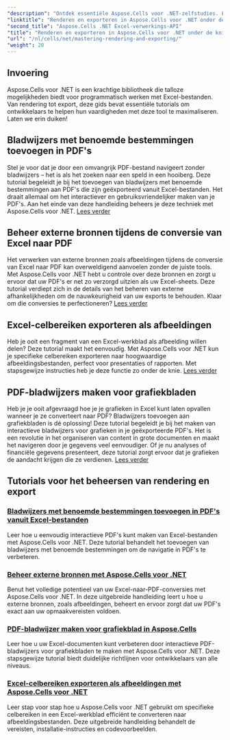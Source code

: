 ```yaml
---
"description": "Ontdek essentiële Aspose.Cells voor .NET-zelfstudies. Leer hoe u kunt renderen, exporteren, bronnen kunt beheren, bladwijzers kunt toevoegen en meer met onze gedetailleerde handleidingen."
"linktitle": "Renderen en exporteren in Aspose.Cells voor .NET onder de knie krijgen"
"second_title": "Aspose.Cells .NET Excel-verwerkings-API"
"title": "Renderen en exporteren in Aspose.Cells voor .NET onder de knie krijgen"
"url": "/nl/cells/net/mastering-rendering-and-exporting/"
"weight": 20
---
```


## Invoering

Aspose.Cells voor .NET is een krachtige bibliotheek die talloze mogelijkheden biedt voor programmatisch werken met Excel-bestanden. Van rendering tot export, deze gids bevat essentiële tutorials om ontwikkelaars te helpen hun vaardigheden met deze tool te maximaliseren. Laten we erin duiken!

## Bladwijzers met benoemde bestemmingen toevoegen in PDF's  
Stel je voor dat je door een omvangrijk PDF-bestand navigeert zonder bladwijzers – het is als het zoeken naar een speld in een hooiberg. Deze tutorial begeleidt je bij het toevoegen van bladwijzers met benoemde bestemmingen aan PDF's die zijn geëxporteerd vanuit Excel-bestanden. Het draait allemaal om het interactiever en gebruiksvriendelijker maken van je PDF's. Aan het einde van deze handleiding beheers je deze techniek met Aspose.Cells voor .NET. [Lees verder](./add-bookmarks-with-named-destinations/)

## Beheer externe bronnen tijdens de conversie van Excel naar PDF  
Het verwerken van externe bronnen zoals afbeeldingen tijdens de conversie van Excel naar PDF kan overweldigend aanvoelen zonder de juiste tools. Met Aspose.Cells voor .NET hebt u controle over deze bronnen en zorgt u ervoor dat uw PDF's er net zo verzorgd uitzien als uw Excel-sheets. Deze tutorial verdiept zich in de details van het beheren van externe afhankelijkheden om de nauwkeurigheid van uw exports te behouden. Klaar om die conversies te perfectioneren? [Lees verder](./control-external-resources/)

## Excel-celbereiken exporteren als afbeeldingen  
Heb je ooit een fragment van een Excel-werkblad als afbeelding willen delen? Deze tutorial maakt het eenvoudig. Met Aspose.Cells voor .NET kun je specifieke celbereiken exporteren naar hoogwaardige afbeeldingsbestanden, perfect voor presentaties of rapporten. Met stapsgewijze instructies heb je deze functie zo onder de knie. [Lees verder](./export-excel-cell-ranges-as-images/)

## PDF-bladwijzers maken voor grafiekbladen
Heb je je ooit afgevraagd hoe je je grafieken in Excel kunt laten opvallen wanneer je ze converteert naar PDF? Bladwijzers toevoegen aan grafiekbladen is dé oplossing! Deze tutorial begeleidt je bij het maken van interactieve bladwijzers voor grafieken in je geëxporteerde PDF's. Het is een revolutie in het organiseren van content in grote documenten en maakt het navigeren door je gegevens veel eenvoudiger. Of je nu analyses of financiële gegevens presenteert, deze tutorial zorgt ervoor dat je grafieken de aandacht krijgen die ze verdienen. [Lees verder](./creating-pdf-bookmark-for-chart-sheet/)

## Tutorials voor het beheersen van rendering en export
### [Bladwijzers met benoemde bestemmingen toevoegen in PDF's vanuit Excel-bestanden](./add-bookmarks-with-named-destinations/)
Leer hoe u eenvoudig interactieve PDF's kunt maken van Excel-bestanden met Aspose.Cells voor .NET. Deze tutorial behandelt het toevoegen van bladwijzers met benoemde bestemmingen om de navigatie in PDF's te verbeteren.
### [Beheer externe bronnen met Aspose.Cells voor .NET](./control-external-resources/)
Benut het volledige potentieel van uw Excel-naar-PDF-conversies met Aspose.Cells voor .NET. In deze uitgebreide handleiding leert u hoe u externe bronnen, zoals afbeeldingen, beheert en ervoor zorgt dat uw PDF's exact aan uw opmaakvereisten voldoen.
### [PDF-bladwijzer maken voor grafiekblad in Aspose.Cells](./creating-pdf-bookmark-for-chart-sheet/)
Leer hoe u uw Excel-documenten kunt verbeteren door interactieve PDF-bladwijzers voor grafiekbladen te maken met Aspose.Cells voor .NET. Deze stapsgewijze tutorial biedt duidelijke richtlijnen voor ontwikkelaars van alle niveaus.
### [Excel-celbereiken exporteren als afbeeldingen met Aspose.Cells voor .NET](./export-excel-cell-ranges-as-images/)
Leer stap voor stap hoe u Aspose.Cells voor .NET gebruikt om specifieke celbereiken in een Excel-werkblad efficiënt te converteren naar afbeeldingsbestanden. Deze uitgebreide handleiding behandelt de vereisten, installatie-instructies en codevoorbeelden.
